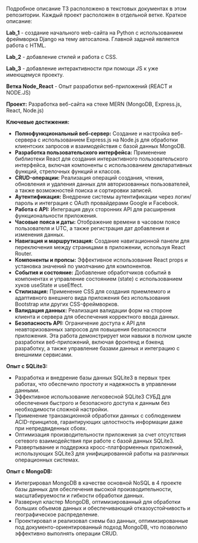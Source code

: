 Подробное описание ТЗ расположено в текстовых документах в этом репозитории. Каждый проект расположен в отдельной ветке. 
Краткое описание:

**Lab_1** - создание начального web-сайта на Python с использованием фреймворка Django на тему автосалона. Главной задачей является работа с HTML.

**Lab_2** - добавление стилей и работа с CSS.

**Lab_3** - добавление интерактивности при помощи JS к уже имеющемуся проекту.

**Ветка Node_React** - Опыт разработки веб-приложений (REACT и NODE.JS)

**Проект:** Разработка веб-сайта на стеке MERN (MongoDB, Express.js, React, Node.js)

**Ключевые достижения:**

- **Полнофункциональный веб-сервер:** Создание и настройка веб-сервера с использованием Express.js на Node.js для обработки клиентских запросов и взаимодействия с базой данных MongoDB.
- **Разработка пользовательского интерфейса:** Применение библиотеки React для создания интерактивного пользовательского интерфейса, включая компоненты с использованием декларативных функций, стрелочных функций и классов.
- **CRUD-операции:** Реализация операций создания, чтения, обновления и удаления данных для авторизованных пользователей, а также возможностей поиска и сортировки записей.
- **Аутентификация:** Внедрение системы аутентификации через логин/пароль и интеграция с OAuth провайдерами Google и Facebook.
- **Работа с API:** Интеграция двух сторонних API для расширения функциональности приложения.
- **Часовые пояса и даты:** Отображение времени в часовом поясе пользователя и UTC, а также регистрация дат добавления и изменения данных.
- **Навигация и маршрутизация:** Создание навигационной панели для переключения между страницами в приложении, используя React Router.
- **Компоненты и пропсы:** Эффективное использование React props и установка значений по умолчанию для компонентов.
- **События и состояние:** Добавление обработчиков событий в компонентах и управление состоянием (state) с использованием хуков useState и useEffect.
- **Стилизация:** Применение CSS для создания приемлемого и адаптивного внешнего вида приложения без использования Bootstrap или других CSS-фреймворков.
- **Валидация данных:** Реализация валидации форм на стороне клиента и сервера для обеспечения корректного ввода данных.
- **Безопасность API:** Ограничение доступа к API для неавторизованных запросов для повышения безопасности приложения.
Эта работа демонстрирует мои навыки в полном цикле разработки веб-приложений, включая фронтенд и бэкенд разработку, а также управление базами данных и интеграцию с внешними сервисами.


**Опыт с SQLite3:**
- Разработка и внедрение базы данных SQLite3 в первых трех работах, что обеспечило простоту и надежность в управлении данными.
- Эффективное использование легковесной SQLite3 СУБД для обеспечения быстрого и безопасного доступа к данным без необходимости сложной настройки.
- Применение транзакционной обработки данных с соблюдением ACID-принципов, гарантирующих целостность информации даже при непредвиденных сбоях.
- Оптимизация производительности приложения за счет отсутствия сетевого взаимодействия при работе с базой данных SQLite3.
- Развертывание и поддержка кросс-платформенных приложений, использующих SQLite3 для унифицированной работы на различных операционных системах.

**Опыт с MongoDB:**
- Интегрировал MongoDB в качестве основной NoSQL в 4 проекте базы данных для обеспечения высокой производительности, масштабируемости и гибкости обработки данных.
- Развернул кластер MongoDB, оптимизированный для обработки больших объемов данных и обеспечивающий отказоустойчивость и географическое распределение.
- Проектировал и реализовал схемы баз данных, оптимизированные под документо-ориентированный подход MongoDB, что позволило эффективно выполнять операции CRUD.
